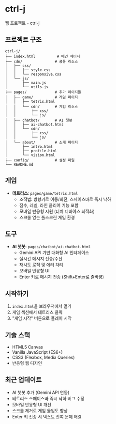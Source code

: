# ctrl-j

웹 프로젝트 - ctrl-j

## 프로젝트 구조
```
ctrl-j/
├── index.html          # 메인 페이지
├── cdn/               # 공통 리소스
│   ├── css/
│   │   ├── style.css
│   │   └── responsive.css
│   └── js/
│       ├── main.js
│       └── utils.js
├── pages/             # 추가 페이지들
│   ├── game/          # 게임 페이지
│   │   ├── tetris.html
│   │   └── cdn/       # 게임 리소스
│   │       ├── css/
│   │       └── js/
│   ├── chatbot/       # AI 챗봇
│   │   ├── ai-chatbot.html
│   │   └── cdn/
│   │       ├── css/
│   │       └── js/
│   └── about/         # 소개 페이지
│       ├── intro.html
│       ├── profile.html
│       └── vision.html
├── config/            # 설정 파일
└── README.md
```

## 게임
- **테트리스**: `pages/game/tetris.html`
  - 조작법: 방향키로 이동/회전, 스페이스바로 즉시 낙하
  - 점수, 레벨, 라인 클리어 기능 포함
  - 모바일 반응형 지원 (터치 디바이스 최적화)
  - 스크롤 없는 풀스크린 게임 환경

## 도구
- **AI 챗봇**: `pages/chatbot/ai-chatbot.html`
  - Gemini API 기반 대화형 AI 인터페이스
  - 실시간 메시지 전송/수신
  - 재시도 로직 및 에러 처리
  - 모바일 반응형 UI
  - Enter 키로 메시지 전송 (Shift+Enter로 줄바꿈)

## 시작하기
1. `index.html`을 브라우저에서 열기
2. 게임 섹션에서 테트리스 클릭
3. "게임 시작" 버튼으로 플레이 시작

## 기술 스택
- HTML5 Canvas
- Vanilla JavaScript (ES6+)
- CSS3 (Flexbox, Media Queries)
- 반응형 웹 디자인

## 최근 업데이트
- AI 챗봇 추가 (Gemini API 연동)
- 테트리스 스페이스바 즉시 낙하 버그 수정
- 모바일 반응형 UI 개선
- 스크롤 제거로 게임 몰입도 향상
- Enter 키 전송 시 텍스트 잔여 문제 해결
